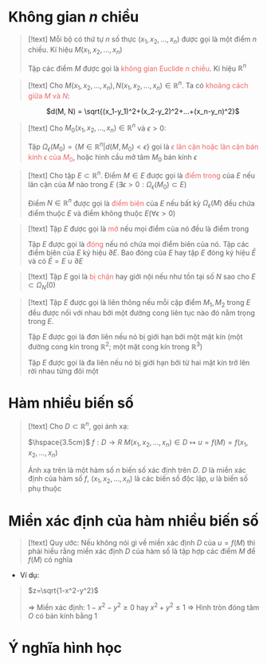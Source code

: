 
# Không gian $n$ chiều

>[!text]
>Mỗi bộ có thứ tự $n$ số thực $(x_1, x_2,...,x_n)$ được gọi là một điểm $n$ chiều. Kí hiệu $M(x_1, x_2,...,x_n)$ 
>
>Tập các điểm $M$ được gọi là <span style="color:#ec6565">không gian Euclide $n$ chiều</span>. Kí hiệu $\mathbb R^n$

>[!text]
>Cho $M(x_1, x_2,...,x_n), N(x_1, x_2,...,x_n) \in \mathbb R^n$. Ta có <span style="color:#ec6565">khoảng cách giữa $M$ và $N$</span>:
>
$\hspace{2cm}$ $d(M, N) = \sqrt{(x_1-y_1)^2+(x_2-y_2)^2+...+(x_n-y_n)^2}$ 

>[!text]
>Cho $M_0(x_1, x_2,...,x_n) \in \mathbb R^n$ và $\epsilon >0$:
>
>Tập $\Omega_\epsilon(M_0)=\{M\in \mathbb R^n|d(M,M_0) < \epsilon\}$ gọi là <span style="color:#ec6565">$\epsilon$ lân cận hoặc lân cận bán kính $\epsilon$ của $M_0$</span>, hoặc hình cầu mở tâm $M_0$ bán kính $\epsilon$

>[!text]
>Cho tập $E\subset \mathbb R^n$. Điểm $M\in E$ được gọi là <span style="color:#ec6565">điểm trong</span> của $E$ nếu lân cận của $M$ nào trong $E$ ($\exists \epsilon > 0: \Omega_\epsilon(M_0) \subset E$)
>
>Điểm $N\in \mathbb R^n$ được gọi là <span style="color:#ec6565">điểm biên</span> của $E$ nếu bất kỳ $\Omega_\epsilon(M)$ đều chứa điểm thuộc $E$ và điểm không thuộc $E(\forall \epsilon >0)$

>[!text]
>Tập $E$ được gọi là <span style="color:#ec6565">mở</span> nếu mọi điểm của nó đều là điểm trong
>
>Tập $E$ được gọi là <span style="color:#ec6565">đóng</span> nếu nó chứa mọi điểm biên của nó. Tập các điểm biên của $E$ ký hiệu $\partial E$. Bao đóng của $E$ hay tập $E$ đóng ký hiệu $\bar E$ và có $\bar E = E \cup \partial E$

>[!text]
>Tập $E$ gọi là <span style="color:#ec6565">bị chặn</span> hay giới nội nếu như tồn tại số $N$ sao cho $E \subset \Omega _N(0)$

>[!text]
>Tập $E$ được gọi là liên thông nếu mỗi cặp điểm $M_1, M_2$ trong $E$ đều được nối với nhau bởi một đường cong liên tục nào đó nằm trọng trong $E$.
>
>Tập $E$ được gọi là đơn liên nếu nó bị giới hạn bởi một mặt kín (một đường cong kín trong $\mathbb R^2$; một mặt cong kín trong $\mathbb R^3$)
>
>Tập $E$ được gọi là đa liên nếu nó bị giới hạn bởi từ hai  mặt kín trở lên rời nhau từng đôi một

# Hàm nhiều biến số

>[!text]
>Cho $D \subset \mathbb R^n$, gọi ánh xạ:
>
>$\hspace{3.5cm}$ $f: D \rightarrow R$
>$M(x_1, x_2,...,x_n)\in D \mapsto u=f(M) = f(x_1, x_2,...,x_n)$ 
>
>Ánh xạ trên là một hàm số $n$ biến số xác định trên $D$. $D$ là miền xác định của hàm số $f$, $(x_1, x_2,...,x_n)$ là các biến số độc lập, $u$ là biến số phụ thuộc

# Miền xác định của hàm nhiều biến số

>[!text]
>Quy ước: Nếu không nói gì về miền xác định $D$ của $u=f(M)$ thì phải hiểu rằng miền xác định $D$ của hàm số là tập hợp các điểm $M$ để $f(M)$ có nghĩa

- Ví dụ:
>$z=\sqrt{1-x^2-y^2}$ 
>
>$\Rightarrow$ Miền xác định: $1-x^2-y^2 \geq 0$  hay $x^2+y^2 \leq 1$ 
>$\Rightarrow$ Hình tròn đóng tâm $O$ có bán kính bằng 1

# Ý nghĩa hình học
